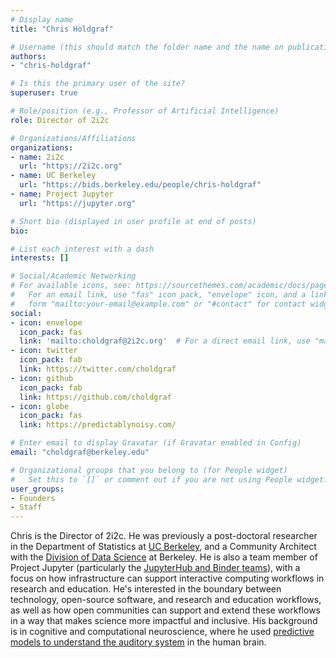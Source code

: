 ```yaml
---
# Display name
title: "Chris Holdgraf"

# Username (this should match the folder name and the name on publications)
authors:
- "chris-holdgraf"

# Is this the primary user of the site?
superuser: true

# Role/position (e.g., Professor of Artificial Intelligence)
role: Director of 2i2c

# Organizations/Affiliations
organizations:
- name: 2i2c
  url: "https://2i2c.org"
- name: UC Berkeley
  url: "https://bids.berkeley.edu/people/chris-holdgraf"
- name: Project Jupyter
  url: "https://jupyter.org"

# Short bio (displayed in user profile at end of posts)
bio:

# List each interest with a dash
interests: []

# Social/Academic Networking
# For available icons, see: https://sourcethemes.com/academic/docs/page-builder/#icons
#   For an email link, use "fas" icon pack, "envelope" icon, and a link in the
#   form "mailto:your-email@example.com" or "#contact" for contact widget.
social:
- icon: envelope
  icon_pack: fas
  link: 'mailto:choldgraf@2i2c.org'  # For a direct email link, use "mailto:test@example.org".
- icon: twitter
  icon_pack: fab
  link: https://twitter.com/choldgraf
- icon: github
  icon_pack: fab
  link: https://github.com/choldgraf
- icon: globe
  icon_pack: fas
  link: https://predictablynoisy.com/

# Enter email to display Gravatar (if Gravatar enabled in Config)
email: "choldgraf@berkeley.edu"

# Organizational groups that you belong to (for People widget)
#   Set this to `[]` or comment out if you are not using People widget.
user_groups:
- Founders
- Staff
---
```


Chris is the Director of 2i2c. He was previously a post-doctoral researcher in the Department of Statistics at [UC Berkeley](https://www.berkeley.edu/), and a Community Architect with the [Division of Data Science](https://data.berkeley.edu/) at Berkeley. He is also a team member of Project Jupyter (particularly the [JupyterHub and Binder teams](https://jupyterhub-team-compass.readthedocs.io/en/latest/team.html#jupyterhub-team)), with a focus on how infrastructure can support interactive computing workflows in research and education. He's interested in the boundary between technology, open-source software, and research and education workflows, as well as how open communities can support and extend these workflows in a way that makes science more impactful and inclusive. His background is in cognitive and computational neuroscience, where he used [predictive models to understand the auditory system](https://www.nature.com/articles/ncomms13654) in the human brain.
